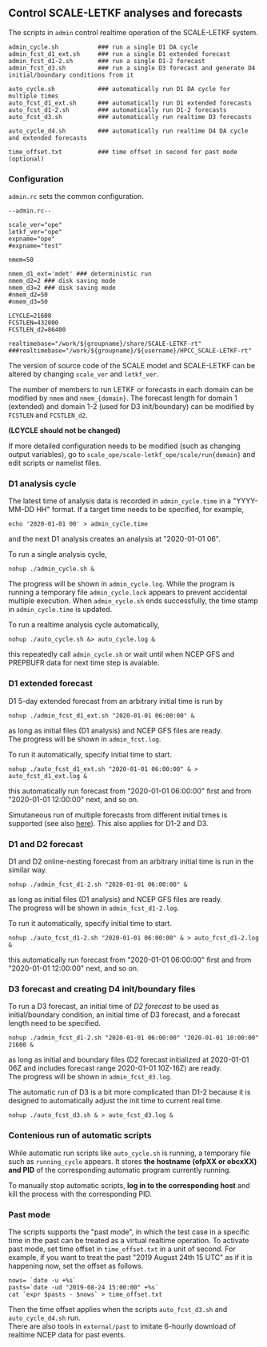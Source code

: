 ## Control SCALE-LETKF analyses and forecasts 

The scripts in `admin` control realtime operation of the SCALE-LETKF system. 

```
admin_cycle.sh           ### run a single D1 DA cycle
admin_fcst_d1_ext.sh     ### run a single D1 extended forecast
admin_fcst_d1-2.sh       ### run a single D1-2 forecast
admin_fcst_d3.sh         ### run a single D3 forecast and generate D4 initial/boundary conditions from it 

auto_cycle.sh            ### automatically run D1 DA cycle for multiple times  
auto_fcst_d1_ext.sh      ### automatically run D1 extended forecasts 
auto_fcst_d1-2.sh        ### automatically run D1-2 forecasts
auto_fcst_d3.sh          ### automatically run realtime D3 forecasts 

auto_cycle_d4.sh         ### automatically run realtime D4 DA cycle and extended forecasts 

time_offset.txt          ### time offset in second for past mode (optional)
```

### Configuration

`admin.rc` sets the common configuration. 

```
--admin.rc--

scale_ver="ope"
letkf_ver="ope"
expname="ope"
#expname="test"

nmem=50

nmem_d1_ext='mdet' ### deterministic run
nmem_d2=2 ### disk saving mode
nmem_d3=2 ### disk saving mode
#nmem_d2=50
#nmem_d3=50

LCYCLE=21600
FCSTLEN=432000
FCSTLEN_d2=86400

realtimebase="/work/${groupname}/share/SCALE-LETKF-rt"
###realtimebase="/work/${groupname}/${username}/HPCC_SCALE-LETKF-rt"
```

The version of source code of the SCALE model and SCALE-LETKF can be altered by changing `scale_ver` and `letkf_ver`. 

The number of members to run LETKF or forecasts in each domain can be modified by `nmem` and `nmem_{domain}`.
The forecast length for domain 1 (extended) and domain 1-2 (used for D3 init/boundary) can be modified by `FCSTLEN` and `FCSTLEN_d2`.

**(LCYCLE should not be changed)**

If more detailed configuration needs to be modified (such as changing output variables), go to `scale_ope/scale-letkf_ope/scale/run{domain}` and edit scripts or namelist files. 


### D1 analysis cycle

The latest time of analysis data is recorded in `admin_cycle.time` in a "YYYY-MM-DD HH" format.
If a target time needs to be specified, for example,
```
echo '2020-01-01 00' > admin_cycle.time
```
and the next D1 analysis creates an analysis at "2020-01-01 06". 

To run a single analysis cycle, 
```
nohup ./admin_cycle.sh &
```
The progress will be shown in `admin_cycle.log`. While the program is running a temporary file `admin_cycle.lock` appears to prevent accidental multiple execution. When `admin_cycle.sh` ends successfully, the time stamp in `admin_cycle.time` is updated. 

To run a realtime analysis cycle automatically, 
```
nohup ./auto_cycle.sh &> auto_cycle.log &
```
this repeatedly call `admin_cycle.sh` or wait until when NCEP GFS and PREPBUFR data for next time step is avaiable.

### D1 extended forecast

D1 5-day extended forecast from an arbitrary initial time is run by 
```
nohup ./admin_fcst_d1_ext.sh "2020-01-01 06:00:00" &
```
as long as initial files (D1 analysis) and NCEP GFS files are ready.  
The progress will be shown in `admin_fcst.log`.

To run it automatically, specify initial time to start. 
```
nohup ./auto_fcst_d1_ext.sh "2020-01-01 06:00:00" & > auto_fcst_d1_ext.log &
```
this automatically run forecast from "2020-01-01 06:00:00" first and from "2020-01-01 12:00:00" next, and so on.

Simutaneous run of multiple forecasts from different initial times is supported (see also [here](misc.md)). This also applies for D1-2 and D3. 

### D1 and D2 forecast

D1 and D2 online-nesting forecast from an arbitrary initial time is run in the similar way. 
```
nohup ./admin_fcst_d1-2.sh "2020-01-01 06:00:00" &
```
as long as initial files (D1 analysis) and NCEP GFS files are ready.  
The progress will be shown in `admin_fcst_d1-2.log`.

To run it automatically, specify initial time to start. 
```
nohup ./auto_fcst_d1-2.sh "2020-01-01 06:00:00" & > auto_fcst_d1-2.log &
```
this automatically run forecast from "2020-01-01 06:00:00" first and from "2020-01-01 12:00:00" next, and so on.

### D3 forecast and creating D4 init/boundary files

To run a D3 forecast, an initial time of *D2 forecast* to be used as initial/boundary condition, an initial time of D3 forecast, and a forecast length need to be specified.   
```
nohup ./admin_fcst_d1-2.sh "2020-01-01 06:00:00" "2020-01-01 10:00:00" 21600 &
```
as long as initial and boundary files (D2 forecast initialized at 2020-01-01 06Z and includes forecast range 2020-01-01 10Z-16Z) are ready.  
The progress will be shown in `admin_fcst_d3.log`.

The automatic run of D3 is a bit more complicated than D1-2 because it is designed to automatically adjust the init time to current real time.
```
nohup ./auto_fcst_d3.sh & > auto_fcst_d3.log &
```

### Contenious run of automatic scripts
While automatic run scripts like `auto_cycle.sh` is running, a temporary file such as `running_cycle` appears. It stores **the hostname (ofpXX or obcxXX) and PID** of the corresponding automatic program currently running. 

To manually stop automatic scripts, **log in to the corresponding host** and kill the process with the corresponding PID.

### Past mode 
The scripts supports the "past mode", in which the test case in a specific time in the past can be treated as a virtual realtime operation. 
To activate past mode, set time offset in `time_offset.txt` in a unit of second.
For example,  if you want to treat the past "2019 August 24th 15 UTC" as if it is happening now, set the offset as follows.  
```
nows= `date -u +%s`
pasts=`date -ud "2019-08-24 15:00:00" +%s`
cat `expr $pasts - $nows` > time_offset.txt
```
Then the time offset applies when the scripts `auto_fcst_d3.sh` and `auto_cycle_d4.sh` run.  
There are also tools in `external/past` to imitate 6-hourly download of realtime NCEP data for past events.


